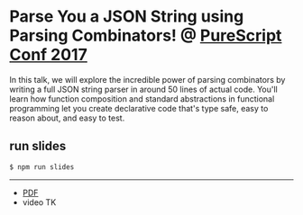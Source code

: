# Parse You a JSON String using Parsing Combinators! @ [PureScript Conf 2017](http://lanyrd.com/2017/psconf2017/)

In this talk, we will explore the incredible power of parsing combinators by writing a full JSON string parser in around 50 lines of actual code. You'll learn how function composition and standard abstractions in functional programming let you create declarative code that's type safe, easy to reason about, and easy to test.

## run slides

```sh
$ npm run slides
```

---

* [PDF](slides.pdf)
* video TK
